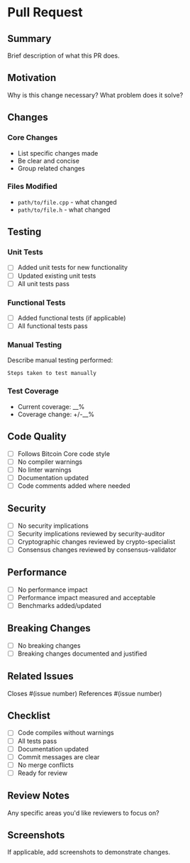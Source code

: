 # Pull Request

## Summary

Brief description of what this PR does.

## Motivation

Why is this change necessary? What problem does it solve?

## Changes

### Core Changes
- List specific changes made
- Be clear and concise
- Group related changes

### Files Modified
- `path/to/file.cpp` - what changed
- `path/to/file.h` - what changed

## Testing

### Unit Tests
- [ ] Added unit tests for new functionality
- [ ] Updated existing unit tests
- [ ] All unit tests pass

### Functional Tests
- [ ] Added functional tests (if applicable)
- [ ] All functional tests pass

### Manual Testing
Describe manual testing performed:
```
Steps taken to test manually
```

### Test Coverage
- Current coverage: __%
- Coverage change: +/-__%

## Code Quality

- [ ] Follows Bitcoin Core code style
- [ ] No compiler warnings
- [ ] No linter warnings
- [ ] Documentation updated
- [ ] Code comments added where needed

## Security

- [ ] No security implications
- [ ] Security implications reviewed by security-auditor
- [ ] Cryptographic changes reviewed by crypto-specialist
- [ ] Consensus changes reviewed by consensus-validator

## Performance

- [ ] No performance impact
- [ ] Performance impact measured and acceptable
- [ ] Benchmarks added/updated

## Breaking Changes

- [ ] No breaking changes
- [ ] Breaking changes documented and justified

## Related Issues

Closes #(issue number)
References #(issue number)

## Checklist

- [ ] Code compiles without warnings
- [ ] All tests pass
- [ ] Documentation updated
- [ ] Commit messages are clear
- [ ] No merge conflicts
- [ ] Ready for review

## Review Notes

Any specific areas you'd like reviewers to focus on?

## Screenshots

If applicable, add screenshots to demonstrate changes.
